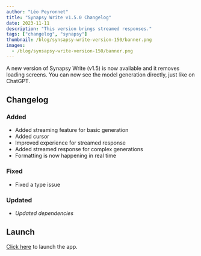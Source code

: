```yaml
---
author: "Léo Peyronnet"
title: "Synapsy Write v1.5.0 Changelog"
date: 2023-11-11
description: "This version brings streamed responses."
tags: ["changelog", "synapsy"]
thumbnail: /blog/synsapsy-write-version-150/banner.png
images:
  - /blog/synsapsy-write-version-150/banner.png
---
```


A new version of Synapsy Write (v1.5) is now available and it removes loading screens. You can now see the model generation directly, just like on ChatGPT.

## Changelog

### Added

- Added streaming feature for basic generation
- Added cursor
- Improved experience for streamed response
- Added streamed response for complex generations
- Formatting is now happening in real time

### Fixed

- Fixed a type issue

### Updated

- _Updated dependencies_

## Launch

[Click here](https://write.peyronnet.group) to launch the app.

